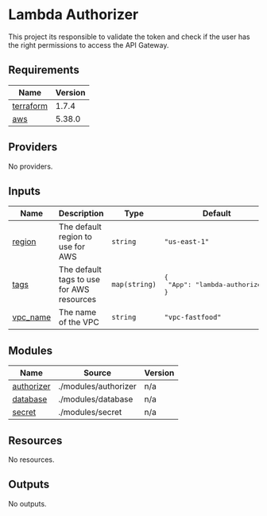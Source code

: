 # Lambda Authorizer

This project its responsible to validate the token and check if the user has the right permissions to access the API Gateway.

<!-- BEGIN_TF_DOCS -->

## Requirements

| Name | Version |
|------|---------|
| <a name="requirement_terraform"></a> [terraform](#requirement\_terraform) | 1.7.4 |
| <a name="requirement_aws"></a> [aws](#requirement\_aws) | 5.38.0 |
## Providers

No providers.
## Inputs

| Name | Description | Type | Default | Required |
|------|-------------|------|---------|:--------:|
| <a name="input_region"></a> [region](#input\_region) | The default region to use for AWS | `string` | `"us-east-1"` | no |
| <a name="input_tags"></a> [tags](#input\_tags) | The default tags to use for AWS resources | `map(string)` | <pre>{<br>  "App": "lambda-authorizer"<br>}</pre> | no |
| <a name="input_vpc_name"></a> [vpc\_name](#input\_vpc\_name) | The name of the VPC | `string` | `"vpc-fastfood"` | no |
## Modules

| Name | Source | Version |
|------|--------|---------|
| <a name="module_authorizer"></a> [authorizer](#module\_authorizer) | ./modules/authorizer | n/a |
| <a name="module_database"></a> [database](#module\_database) | ./modules/database | n/a |
| <a name="module_secret"></a> [secret](#module\_secret) | ./modules/secret | n/a |
## Resources

No resources.
## Outputs

No outputs.
<!-- END_TF_DOCS -->
